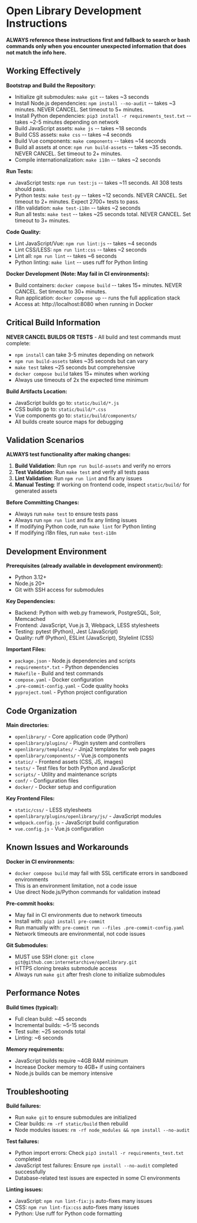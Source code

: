 # Open Library Development Instructions

**ALWAYS reference these instructions first and fallback to search or bash commands only when you encounter unexpected information that does not match the info here.**

## Working Effectively

**Bootstrap and Build the Repository:**
- Initialize git submodules: `make git` -- takes ~3 seconds
- Install Node.js dependencies: `npm install --no-audit` -- takes ~3 minutes. NEVER CANCEL. Set timeout to 5+ minutes.
- Install Python dependencies: `pip3 install -r requirements_test.txt` -- takes ~2-5 minutes depending on network
- Build JavaScript assets: `make js` -- takes ~18 seconds
- Build CSS assets: `make css` -- takes ~4 seconds  
- Build Vue components: `make components` -- takes ~14 seconds
- Build all assets at once: `npm run build-assets` -- takes ~35 seconds. NEVER CANCEL. Set timeout to 2+ minutes.
- Compile internationalization: `make i18n` -- takes ~2 seconds

**Run Tests:**
- JavaScript tests: `npm run test:js` -- takes ~11 seconds. All 308 tests should pass.
- Python tests: `make test-py` -- takes ~12 seconds. NEVER CANCEL. Set timeout to 2+ minutes. Expect 2700+ tests to pass.
- i18n validation: `make test-i18n` -- takes ~2 seconds
- Run all tests: `make test` -- takes ~25 seconds total. NEVER CANCEL. Set timeout to 3+ minutes.

**Code Quality:**
- Lint JavaScript/Vue: `npm run lint:js` -- takes ~4 seconds
- Lint CSS/LESS: `npm run lint:css` -- takes ~2 seconds
- Lint all: `npm run lint` -- takes ~6 seconds
- Python linting: `make lint` -- uses ruff for Python linting

**Docker Development (Note: May fail in CI environments):**
- Build containers: `docker compose build` -- takes 15+ minutes. NEVER CANCEL. Set timeout to 30+ minutes.
- Run application: `docker compose up` -- runs the full application stack
- Access at: http://localhost:8080 when running in Docker

## Critical Build Information

**NEVER CANCEL BUILDS OR TESTS** - All build and test commands must complete:
- `npm install` can take 3-5 minutes depending on network
- `npm run build-assets` takes ~35 seconds but can vary
- `make test` takes ~25 seconds but comprehensive
- `docker compose build` takes 15+ minutes when working
- Always use timeouts of 2x the expected time minimum

**Build Artifacts Location:**
- JavaScript builds go to: `static/build/*.js`
- CSS builds go to: `static/build/*.css` 
- Vue components go to: `static/build/components/`
- All builds create source maps for debugging

## Validation Scenarios

**ALWAYS test functionality after making changes:**
1. **Build Validation**: Run `npm run build-assets` and verify no errors
2. **Test Validation**: Run `make test` and verify all tests pass
3. **Lint Validation**: Run `npm run lint` and fix any issues
4. **Manual Testing**: If working on frontend code, inspect `static/build/` for generated assets

**Before Committing Changes:**
- Always run `make test` to ensure tests pass
- Always run `npm run lint` and fix any linting issues  
- If modifying Python code, run `make lint` for Python linting
- If modifying i18n files, run `make test-i18n`

## Development Environment

**Prerequisites (already available in development environment):**
- Python 3.12+ 
- Node.js 20+
- Git with SSH access for submodules

**Key Dependencies:**
- Backend: Python with web.py framework, PostgreSQL, Solr, Memcached
- Frontend: JavaScript, Vue.js 3, Webpack, LESS stylesheets
- Testing: pytest (Python), Jest (JavaScript)
- Quality: ruff (Python), ESLint (JavaScript), Stylelint (CSS)

**Important Files:**
- `package.json` - Node.js dependencies and scripts
- `requirements*.txt` - Python dependencies  
- `Makefile` - Build and test commands
- `compose.yaml` - Docker configuration
- `.pre-commit-config.yaml` - Code quality hooks
- `pyproject.toml` - Python project configuration

## Code Organization

**Main directories:**
- `openlibrary/` - Core application code (Python)
- `openlibrary/plugins/` - Plugin system and controllers
- `openlibrary/templates/` - Jinja2 templates for web pages
- `openlibrary/components/` - Vue.js components
- `static/` - Frontend assets (CSS, JS, images)
- `tests/` - Test files for both Python and JavaScript
- `scripts/` - Utility and maintenance scripts
- `conf/` - Configuration files
- `docker/` - Docker setup and configuration

**Key Frontend Files:**
- `static/css/` - LESS stylesheets
- `openlibrary/plugins/openlibrary/js/` - JavaScript modules
- `webpack.config.js` - JavaScript build configuration
- `vue.config.js` - Vue.js configuration

## Known Issues and Workarounds

**Docker in CI environments:**
- `docker compose build` may fail with SSL certificate errors in sandboxed environments
- This is an environment limitation, not a code issue
- Use direct Node.js/Python commands for validation instead

**Pre-commit hooks:**
- May fail in CI environments due to network timeouts
- Install with: `pip3 install pre-commit`  
- Run manually with: `pre-commit run --files .pre-commit-config.yaml`
- Network timeouts are environmental, not code issues

**Git Submodules:**
- MUST use SSH clone: `git clone git@github.com:internetarchive/openlibrary.git`
- HTTPS cloning breaks submodule access
- Always run `make git` after fresh clone to initialize submodules

## Performance Notes

**Build times (typical):**
- Full clean build: ~45 seconds
- Incremental builds: ~5-15 seconds
- Test suite: ~25 seconds total
- Linting: ~6 seconds

**Memory requirements:**
- JavaScript builds require ~4GB RAM minimum
- Increase Docker memory to 4GB+ if using containers
- Node.js builds can be memory intensive

## Troubleshooting

**Build failures:**
- Run `make git` to ensure submodules are initialized
- Clear builds: `rm -rf static/build` then rebuild
- Node modules issues: `rm -rf node_modules && npm install --no-audit`

**Test failures:**
- Python import errors: Check `pip3 install -r requirements_test.txt` completed
- JavaScript test failures: Ensure `npm install --no-audit` completed successfully
- Database-related test issues are expected in some CI environments

**Linting issues:**
- JavaScript: `npm run lint-fix:js` auto-fixes many issues
- CSS: `npm run lint-fix:css` auto-fixes many issues
- Python: Use ruff for Python code formatting